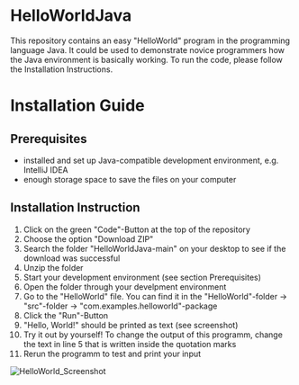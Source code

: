 # HelloWorldJava
This repository contains an easy "HelloWorld" program in the programming language Java. It could be used to demonstrate novice programmers how the Java environment is basically working. To run the code, please follow the Installation Instructions.

# Installation Guide
## Prerequisites
* installed and set up Java-compatible development environment, e.g. IntelliJ IDEA
* enough storage space to save the files on your computer

## Installation Instruction
1. Click on the green "Code"-Button at the top of the repository
2. Choose the option "Download ZIP"
3. Search the folder "HelloWorldJava-main" on your desktop to see if the download was successful
4. Unzip the folder
5. Start your development environment (see section Prerequisites) 
6. Open the folder through your develpment environment
7. Go to the "HelloWorld" file. You can find it in the "HelloWorld"-folder -> "src"-folder -> "com.examples.helloworld"-package
8. Click the "Run"-Button
9. "Hello, World!" should be printed as text (see screenshot)
10. Try it out by yourself! To change the output of this programm, change the text in line 5 that is written inside the quotation marks
11. Rerun the programm to test and print your input

![HelloWorld_Screenshot](https://user-images.githubusercontent.com/70139839/145118166-c385a50c-1b96-4999-9ecf-7c872c255473.png)

